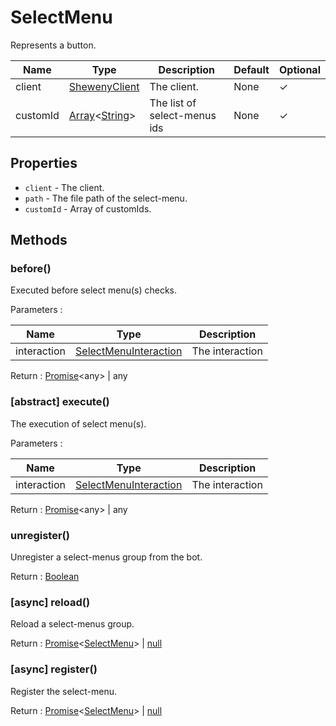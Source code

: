 # SelectMenu

Represents a button.

| Name     | Type                                                                                                                                                                                               | Description                  | Default | Optional |
| -------- | -------------------------------------------------------------------------------------------------------------------------------------------------------------------------------------------------- | ---------------------------- | ------- | -------- |
| client   | [ShewenyClient](./ShewenyClient.md)                                                                                                                                                                | The client.                  | None    | ✓        |
| customId | [Array](https://developer.mozilla.org/en-US/docs/Web/JavaScript/Reference/Global_Objects/Array)\<[String](https://developer.mozilla.org/en-US/docs/Web/JavaScript/Reference/Global_Objects/String)> | The list of select-menus ids | None    | ✓        |

## Properties

- `client` - The client.
- `path` - The file path of the select-menu.
- `customId` - Array of customIds.

## Methods

### before()

Executed before select menu(s) checks.

Parameters :

| Name        | Type                                                                                           | Description     |
| ----------- | ---------------------------------------------------------------------------------------------- | --------------- |
| interaction | [SelectMenuInteraction](https://discord.js.org/#/docs/main/stable/class/SelectMenuInteraction) | The interaction |

Return : [Promise](https://developer.mozilla.org/en-US/docs/Web/JavaScript/Reference/Global_Objects/Promise)\<any> | any

### [abstract] execute()

The execution of select menu(s).

Parameters :

| Name        | Type                                                                                           | Description     |
| ----------- | ---------------------------------------------------------------------------------------------- | --------------- |
| interaction | [SelectMenuInteraction](https://discord.js.org/#/docs/main/stable/class/SelectMenuInteraction) | The interaction |

Return : [Promise](https://developer.mozilla.org/en-US/docs/Web/JavaScript/Reference/Global_Objects/Promise)\<any> | any

### unregister()

Unregister a select-menus group from the bot.

Return : [Boolean](https://developer.mozilla.org/en-US/docs/Web/JavaScript/Reference/Global_Objects/Boolean)

### [async] reload()

Reload a select-menus group.

Return : [Promise](https://developer.mozilla.org/en-US/docs/Web/JavaScript/Reference/Global_Objects/Promise)\<[SelectMenu](./SelectMenu.md)> | [null](https://developer.mozilla.org/en-US/docs/Web/JavaScript/Reference/Global_Objects/Null)

### [async] register()

Register the select-menu.

Return : [Promise](https://developer.mozilla.org/en-US/docs/Web/JavaScript/Reference/Global_Objects/Promise)\<[SelectMenu](./SelectMenu.md)> | [null](https://developer.mozilla.org/en-US/docs/Web/JavaScript/Reference/Global_Objects/Null)
